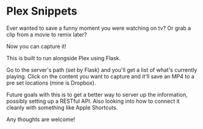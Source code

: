# Plex Snippets

Ever wanted to save a funny moment you were watching on tv?  Or grab a clip from a movie to remix later?

Now you can capture it!

This is built to run alongside Plex using Flask.

Go to the server's path (set by Flask) and you'll get a list of what's currently playing.  Click on the content you want to capture and it'll save an MP4 to a pre set locations (mine is Dropbox).  

Future goals with this is to get a better way to server up the information, possibly setting up a RESTful API.  Also looking into how to connect it cleanly with something like Apple Shortcuts.

Any thoughts are welcome!
